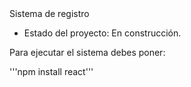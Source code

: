 </h1> Sistema de registro</h1>

- Estado del proyecto: En construcción.

Para ejecutar el sistema debes poner:

'''npm install react'''
